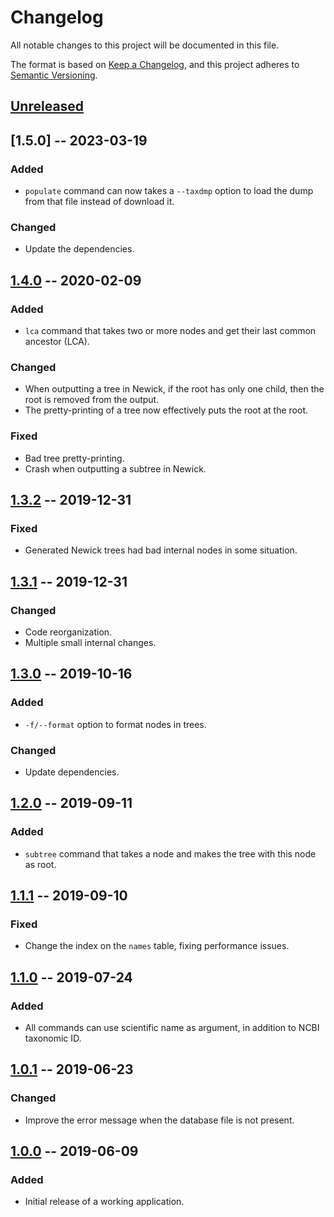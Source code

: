 # Changelog
All notable changes to this project will be documented in this file.

The format is based on [Keep a Changelog](https://keepachangelog.com/en/1.0.0/),
and this project adheres to [Semantic Versioning](https://semver.org/spec/v2.0.0.html).

## [Unreleased]

## [1.5.0] -- 2023-03-19
### Added
- `populate` command can now takes a `--taxdmp` option to load the dump from
  that file instead of download it.

### Changed
- Update the dependencies.

## [1.4.0] -- 2020-02-09
### Added
- `lca` command that takes two or more nodes and get their last common
  ancestor (LCA).

### Changed
- When outputting a tree in Newick, if the root has only one child,
  then the root is removed from the output.
- The pretty-printing of a tree now effectively puts the root at the root.

### Fixed
- Bad tree pretty-printing.
- Crash when outputting a subtree in Newick.

## [1.3.2] -- 2019-12-31
### Fixed
- Generated Newick trees had bad internal nodes in some situation.

## [1.3.1] -- 2019-12-31
### Changed
- Code reorganization.
- Multiple small internal changes.

## [1.3.0] -- 2019-10-16
### Added
- `-f/--format` option to format nodes in trees.

### Changed
- Update dependencies.

## [1.2.0] -- 2019-09-11
### Added
- `subtree` command that takes a node and makes the tree with this node as
  root.

## [1.1.1] -- 2019-09-10
### Fixed
- Change the index on the `names` table, fixing performance issues.

## [1.1.0] -- 2019-07-24
### Added
- All commands can use scientific name as argument, in addition to NCBI
  taxonomic ID.

## [1.0.1] -- 2019-06-23
### Changed
- Improve the error message when the database file is not present.

## [1.0.0] -- 2019-06-09
### Added
- Initial release of a working application.

[Unreleased]: https://github.com/Picani/fastax
[1.4.0]: https://github.com/Picani/fastax/releases/tag/v1.4.0
[1.3.2]: https://github.com/Picani/fastax/releases/tag/v1.3.2
[1.3.1]: https://github.com/Picani/fastax/releases/tag/v1.3.1
[1.3.0]: https://github.com/Picani/fastax/releases/tag/v1.3.0
[1.2.0]: https://github.com/Picani/fastax/releases/tag/v1.2.0
[1.1.1]: https://github.com/Picani/fastax/releases/tag/v1.1.1
[1.1.0]: https://github.com/Picani/fastax/tree/d877e5b2d44aed82acc646a9ba4a930e263c1d22
[1.0.1]: https://github.com/Picani/fastax/tree/731468f3b8abdc7cc859bb0e30aa1da84e1a22d3
[1.0.0]: https://github.com/Picani/fastax/tree/9f1a6ba928ab1661b95cd5bfa0e1b799b380debf
